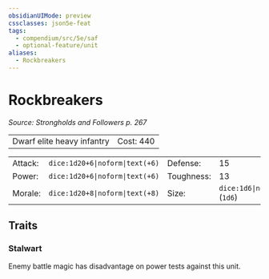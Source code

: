 ```yaml
---
obsidianUIMode: preview
cssclasses: json5e-feat
tags:
  - compendium/src/5e/saf
  - optional-feature/unit
aliases:
  - Rockbreakers
---
```

# Rockbreakers
*Source: Strongholds and Followers p. 267*  

|    |    |
|----|----|
| Dwarf elite heavy infantry | Cost: 440 |

|    |    |    |    |
|----|----|----|----|
| Attack: | `dice:1d20+6\|noform\|text(+6)` | Defense: | 15 |
| Power: | `dice:1d20+6\|noform\|text(+6)` | Toughness: | 13 |
| Morale: | `dice:1d20+8\|noform\|text(+8)` | Size: | `dice:1d6\|noform\|avg` (`1d6`) |

## Traits

### Stalwart

Enemy battle magic has disadvantage on power tests against this unit.

